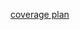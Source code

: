 [coverage plan](https://onedrive.live.com/personal/20d96eb96d48e374/_layouts/15/Doc.aspx?sourcedoc=%7B57c686f3-d285-471c-ab51-b898da1a0e92%7D&action=default&redeem=aHR0cHM6Ly8xZHJ2Lm1zL3gvYy8yMGQ5NmViOTZkNDhlMzc0L0VmT0d4bGVGMGh4SHExRzRtTm9hRHBJQmhZZ296NkR2SkVpOVg2eS1SR0dLbWc_ZT04VlNHVGM&slrid=24ac77a1-104a-b000-0a9f-663c6b402675&originalPath=aHR0cHM6Ly8xZHJ2Lm1zL3gvYy8yMGQ5NmViOTZkNDhlMzc0L0VmT0d4bGVGMGh4SHExRzRtTm9hRHBJQmhZZ296NkR2SkVpOVg2eS1SR0dLbWc_cnRpbWU9WFVPdFNDczEzVWc&CID=1d971606-573e-4fe3-bbc3-d3f105816b70&_SRM=0:G:49
)
